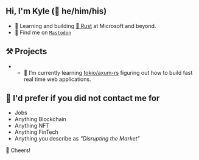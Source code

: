 ## Hi, I'm Kyle (🌈 he/him/his)

- 🔭 Learning and building [🦀 Rust](https://www.rust-lang.org/) at Microsoft and beyond.
- 🐘 Find me on <a href="https://hachyderm.io/@mcyamaha">`Mastodon`</a>

## ⚒️ Projects
- - 🌱 I’m currently learning [tokio/axum-rs](https://github.com/tokio-rs/axum) figuring out how to build fast real time web applications.

## 📵 I'd prefer if you did not contact me for
* Jobs
* Anything Blockchain
* Anything NFT
* Anything FinTech
* Anything you describe as *"Disrupting the Market"*

👋 Cheers!
